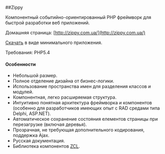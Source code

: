 ﻿##Zippy


  Компонентный событийно-ориентированный  PHP  фреймворк для  быстрой  разработки 
веб  приложений.

Домашняя страница:  [http://zippy.com.ua/](http://zippy.com.ua/)

[Скачать](http://zippy.com.ua/download/frm-full.zip) в  виде  минимального  приложения.

Требования: PHP5.4

#### Особенности
          
* Небольшой размер.
* Полное отделение дизайна от бизнес-логики.
* Использование пространства имен для разделения классов и модулей.
* Компонентная, легко расширяемая структура.
* Интуитивно понятная архитектура фреймворка и компонентов (особенно для разработчиков 
  имеющих опыт с  RAD средами типа Delphi, ASP.NET).
* Автоматическое сохранение состояния елементов страницы при перезагрузке (включая деревья).
* Прозрачная, не требующая дополнительного кодирования, поддержка Ajax.
* Русская документация.
* Библиотека компонентов [ZCL](http://zippy.com.ua/Zippy-framework/biblioteka_komponentov).

 

